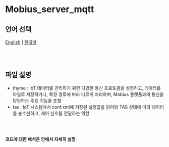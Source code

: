 # Mobius_server_mqtt

## 언어 선택

[English](README.md) | [한국어](README_KR.md)

<br><br>

## 파일 설명
- thyme : IoT 데이터를 관리하기 위한 다양한 통신 프로토콜을 설정하고, 데이터를 파일로 저장하거나, 특정 경로에 따라 다르게 처리하며, Mobius 플랫폼과의 통신을 담당하는 주요 기능을 포함
- tas :  IoT 시스템에서 conf.xml에 저장된 설정값을 읽어와 TAS 상태에 따라 데이터를 송수신하고, 제어 신호를 전달하는 역할

<br><br>

**코드에 대한 해석은 안에서 자세히 설명**
